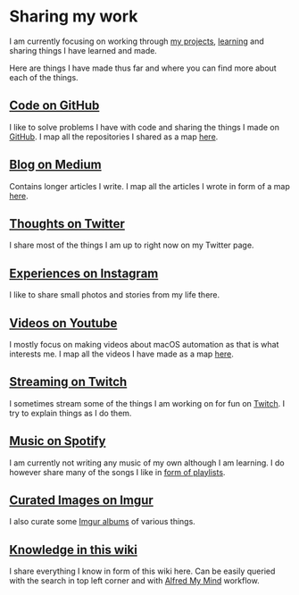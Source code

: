 # Sharing my work
I am currently focusing on working through [my projects](https://nikitavoloboev.xyz/projects/), [learning](../working-on/Learning.md) and sharing things I have learned and made.

Here are things I have made thus far and where you can find more about each of the things.

## [Code on GitHub](https://github.com/nikitavoloboev)
I like to solve problems I have with code and sharing the things I made on [GitHub](https://github.com/nikitavoloboev). I map all the repositories I shared as a map [here](https://my.mindnode.com/ZKGETDkUaQUsL3q8q9z788CxG84oEHgDiT79GuzX#49.4,-944.4,0).

## [Blog on Medium](https://medium.com/@NikitaVoloboev)
Contains longer articles I write. I map all the articles I wrote in form of a map [here](https://my.mindnode.com/qVGMak6nNCFxh5YxUGR3z6RKrmVNP6sr1Pk721FB#136.3,-676.8,0).

## [Thoughts on Twitter](https://twitter.com/nikitavoloboev)
I share most of the things I am up to right now on my Twitter page.

## [Experiences on Instagram](https://www.instagram.com/nikitavoloboev/)
I like to share small photos and stories from my life there.

## [Videos on Youtube](https://www.youtube.com/channel/UCEKqrUfr_FMKIO9XSJS4vDw)
I mostly focus on making videos about macOS automation as that is what interests me. I map all the videos I have made as a map [here](https://my.mindnode.com/1TFgMjvqLR63KyTzBNL7o9oQbNVEuPvLJg6f7XxM#219.0,80.7,2).

## [Streaming on Twitch](https://www.twitch.tv/nikiivi)
I sometimes stream some of the things I am working on for fun on [Twitch](https://www.twitch.tv/nikiivi). I try to explain things as I do them. 

## [Music on Spotify](https://open.spotify.com/user/nikitavoloboev)
I am currently not writing any music of my own although I am learning. I do however share many of the songs I like in [form of playlists](../music/music-plays.md).

## [Curated Images on Imgur](https://nikivii.imgur.com)
I also curate some [Imgur albums](https://nikivii.imgur.com) of various things.

## [Knowledge in this wiki](https://nikitavoloboev.gitbooks.io/knowledge/content/)
I share everything I know in form of this wiki here. Can be easily queried with the search in top left corner and with [Alfred My Mind](https://github.com/nikitavoloboev/alfred-my-mind) workflow.